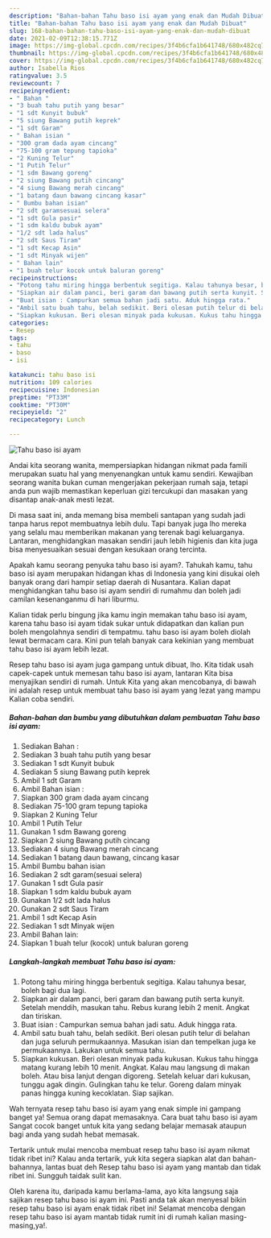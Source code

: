 ```yaml
---
description: "Bahan-bahan Tahu baso isi ayam yang enak dan Mudah Dibuat"
title: "Bahan-bahan Tahu baso isi ayam yang enak dan Mudah Dibuat"
slug: 168-bahan-bahan-tahu-baso-isi-ayam-yang-enak-dan-mudah-dibuat
date: 2021-02-09T12:38:15.771Z
image: https://img-global.cpcdn.com/recipes/3f4b6cfa1b641748/680x482cq70/tahu-baso-isi-ayam-foto-resep-utama.jpg
thumbnail: https://img-global.cpcdn.com/recipes/3f4b6cfa1b641748/680x482cq70/tahu-baso-isi-ayam-foto-resep-utama.jpg
cover: https://img-global.cpcdn.com/recipes/3f4b6cfa1b641748/680x482cq70/tahu-baso-isi-ayam-foto-resep-utama.jpg
author: Isabella Rios
ratingvalue: 3.5
reviewcount: 7
recipeingredient:
- " Bahan "
- "3 buah tahu putih yang besar"
- "1 sdt Kunyit bubuk"
- "5 siung Bawang putih keprek"
- "1 sdt Garam"
- " Bahan isian "
- "300 gram dada ayam cincang"
- "75-100 gram tepung tapioka"
- "2 Kuning Telur"
- "1 Putih Telur"
- "1 sdm Bawang goreng"
- "2 siung Bawang putih cincang"
- "4 siung Bawang merah cincang"
- "1 batang daun bawang cincang kasar"
- " Bumbu bahan isian"
- "2 sdt garamsesuai selera"
- "1 sdt Gula pasir"
- "1 sdm kaldu bubuk ayam"
- "1/2 sdt lada halus"
- "2 sdt Saus Tiram"
- "1 sdt Kecap Asin"
- "1 sdt Minyak wijen"
- " Bahan lain"
- "1 buah telur kocok untuk baluran goreng"
recipeinstructions:
- "Potong tahu miring hingga berbentuk segitiga. Kalau tahunya besar, boleh bagi dua lagi."
- "Siapkan air dalam panci, beri garam dan bawang putih serta kunyit. Setelah menddih, masukan tahu. Rebus kurang lebih 2 menit. Angkat dan tiriskan."
- "Buat isian : Campurkan semua bahan jadi satu. Aduk hingga rata."
- "Ambil satu buah tahu, belah sedikit. Beri olesan putih telur di belahan dan juga seluruh permukaannya. Masukan isian dan tempelkan juga ke permukaannya. Lakukan untuk semua tahu."
- "Siapkan kukusan. Beri olesan minyak pada kukusan. Kukus tahu hingga matang kurang lebih 10 menit. Angkat. Kalau mau langsung di makan boleh. Atau bisa lanjut dengan digoreng. Setelah keluar dari kukusan, tunggu agak dingin. Gulingkan tahu ke telur. Goreng dalam minyak panas hingga kuning kecoklatan. Siap sajikan."
categories:
- Resep
tags:
- tahu
- baso
- isi

katakunci: tahu baso isi 
nutrition: 109 calories
recipecuisine: Indonesian
preptime: "PT33M"
cooktime: "PT30M"
recipeyield: "2"
recipecategory: Lunch

---
```



![Tahu baso isi ayam](https://img-global.cpcdn.com/recipes/3f4b6cfa1b641748/680x482cq70/tahu-baso-isi-ayam-foto-resep-utama.jpg)

Andai kita seorang wanita, mempersiapkan hidangan nikmat pada famili merupakan suatu hal yang menyenangkan untuk kamu sendiri. Kewajiban seorang  wanita bukan cuman mengerjakan pekerjaan rumah saja, tetapi anda pun wajib memastikan keperluan gizi tercukupi dan masakan yang disantap anak-anak mesti lezat.

Di masa  saat ini, anda memang bisa membeli santapan yang sudah jadi tanpa harus repot membuatnya lebih dulu. Tapi banyak juga lho mereka yang selalu mau memberikan makanan yang terenak bagi keluarganya. Lantaran, menghidangkan masakan sendiri jauh lebih higienis dan kita juga bisa menyesuaikan sesuai dengan kesukaan orang tercinta. 



Apakah kamu seorang penyuka tahu baso isi ayam?. Tahukah kamu, tahu baso isi ayam merupakan hidangan khas di Indonesia yang kini disukai oleh banyak orang dari hampir setiap daerah di Nusantara. Kalian dapat menghidangkan tahu baso isi ayam sendiri di rumahmu dan boleh jadi camilan kesenanganmu di hari liburmu.

Kalian tidak perlu bingung jika kamu ingin memakan tahu baso isi ayam, karena tahu baso isi ayam tidak sukar untuk didapatkan dan kalian pun boleh mengolahnya sendiri di tempatmu. tahu baso isi ayam boleh diolah lewat bermacam cara. Kini pun telah banyak cara kekinian yang membuat tahu baso isi ayam lebih lezat.

Resep tahu baso isi ayam juga gampang untuk dibuat, lho. Kita tidak usah capek-capek untuk memesan tahu baso isi ayam, lantaran Kita bisa menyajikan sendiri di rumah. Untuk Kita yang akan mencobanya, di bawah ini adalah resep untuk membuat tahu baso isi ayam yang lezat yang mampu Kalian coba sendiri.

<!--inarticleads1-->

##### Bahan-bahan dan bumbu yang dibutuhkan dalam pembuatan Tahu baso isi ayam:

1. Sediakan  Bahan :
1. Sediakan 3 buah tahu putih yang besar
1. Sediakan 1 sdt Kunyit bubuk
1. Sediakan 5 siung Bawang putih keprek
1. Ambil 1 sdt Garam
1. Ambil  Bahan isian :
1. Siapkan 300 gram dada ayam cincang
1. Sediakan 75-100 gram tepung tapioka
1. Siapkan 2 Kuning Telur
1. Ambil 1 Putih Telur
1. Gunakan 1 sdm Bawang goreng
1. Siapkan 2 siung Bawang putih cincang
1. Sediakan 4 siung Bawang merah cincang
1. Sediakan 1 batang daun bawang, cincang kasar
1. Ambil  Bumbu bahan isian
1. Sediakan 2 sdt garam(sesuai selera)
1. Gunakan 1 sdt Gula pasir
1. Siapkan 1 sdm kaldu bubuk ayam
1. Gunakan 1/2 sdt lada halus
1. Gunakan 2 sdt Saus Tiram
1. Ambil 1 sdt Kecap Asin
1. Sediakan 1 sdt Minyak wijen
1. Ambil  Bahan lain:
1. Siapkan 1 buah telur (kocok) untuk baluran goreng




<!--inarticleads2-->

##### Langkah-langkah membuat Tahu baso isi ayam:

1. Potong tahu miring hingga berbentuk segitiga. Kalau tahunya besar, boleh bagi dua lagi.
1. Siapkan air dalam panci, beri garam dan bawang putih serta kunyit. Setelah menddih, masukan tahu. Rebus kurang lebih 2 menit. Angkat dan tiriskan.
1. Buat isian : Campurkan semua bahan jadi satu. Aduk hingga rata.
1. Ambil satu buah tahu, belah sedikit. Beri olesan putih telur di belahan dan juga seluruh permukaannya. Masukan isian dan tempelkan juga ke permukaannya. Lakukan untuk semua tahu.
1. Siapkan kukusan. Beri olesan minyak pada kukusan. Kukus tahu hingga matang kurang lebih 10 menit. Angkat. Kalau mau langsung di makan boleh. Atau bisa lanjut dengan digoreng. Setelah keluar dari kukusan, tunggu agak dingin. Gulingkan tahu ke telur. Goreng dalam minyak panas hingga kuning kecoklatan. Siap sajikan.




Wah ternyata resep tahu baso isi ayam yang enak simple ini gampang banget ya! Semua orang dapat memasaknya. Cara buat tahu baso isi ayam Sangat cocok banget untuk kita yang sedang belajar memasak ataupun bagi anda yang sudah hebat memasak.

Tertarik untuk mulai mencoba membuat resep tahu baso isi ayam nikmat tidak ribet ini? Kalau anda tertarik, yuk kita segera siapkan alat dan bahan-bahannya, lantas buat deh Resep tahu baso isi ayam yang mantab dan tidak ribet ini. Sungguh taidak sulit kan. 

Oleh karena itu, daripada kamu berlama-lama, ayo kita langsung saja sajikan resep tahu baso isi ayam ini. Pasti anda tak akan menyesal bikin resep tahu baso isi ayam enak tidak ribet ini! Selamat mencoba dengan resep tahu baso isi ayam mantab tidak rumit ini di rumah kalian masing-masing,ya!.

